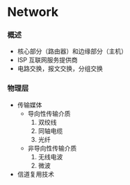 # Network

### 概述
* 核心部分（路由器）和边缘部分（主机）
* ISP 互联网服务提供商
* 电路交换，报文交换，分组交换

### 物理层
* 传输媒体
    * 导向性传输介质
        1. 双绞线
        2. 同轴电缆
        3. 光纤
    * 非导向性传输介质
        1. 无线电波
        2. 微波
* 信道复用技术